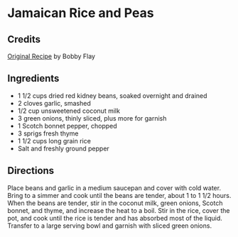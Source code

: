 # Jamaican Rice and Peas 

## Credits

[Original Recipe](http://www.foodnetwork.com/food/recipes/recipe/0,1977,FOOD_9936_26923,00.html "http://www.foodnetwork.com/food/recipes/recipe/0,1977,FOOD 9936 26923,00.html") by Bobby Flay

## Ingredients

- 1 1/2 cups dried red kidney beans, soaked overnight and drained 
- 2 cloves garlic, smashed 
- 1/2 cup unsweetened coconut milk 
- 3 green onions, thinly sliced, plus more for garnish 
- 1 Scotch bonnet pepper, chopped 
- 3 sprigs fresh thyme 
- 1 1/2 cups long grain rice 
- Salt and freshly ground pepper

## Directions

Place beans and garlic in a medium saucepan and cover with cold water. Bring to a simmer and cook until the beans are tender, about 1 to 1 1/2 hours. When the beans are tender, stir in the coconut milk, green onions, Scotch bonnet, and thyme, and increase the heat to a boil. Stir in the rice, cover the pot, and cook until the rice is tender and has absorbed most of the liquid. Transfer to a large serving bowl and garnish with sliced green onions.

